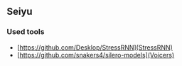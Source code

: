 Seiyu
-------------------


### Used tools
- [https://github.com/Desklop/StressRNN](StressRNN)
- [https://github.com/snakers4/silero-models](Voicers)




